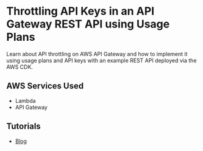 # Throttling API Keys in an API Gateway REST API using Usage Plans

Learn about API throttling on AWS API Gateway and how to implement it using usage plans and API keys with an example REST API deployed via the AWS CDK.

## AWS Services Used

- Lambda
- API Gateway

## Tutorials

- [Blog](https://conermurphy.com/blog/api-gateway-usage-plans-api-key-throttling)
